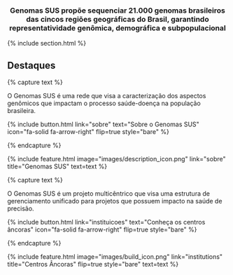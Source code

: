 ---
---

### <center> Genomas SUS propõe sequenciar 21.000 genomas brasileiros das cincos regiões geográficas do Brasil, garantindo representatividade genômica, demográfica e subpopulacional <center>

{% include section.html %}

## Destaques

{% capture text %}

O Genomas SUS é uma rede que visa a caracterização dos aspectos genômicos que impactam o processo saúde-doença na população brasileira. 


{%
  include button.html
  link="sobre"
  text="Sobre o Genomas SUS"
  icon="fa-solid fa-arrow-right"
  flip=true
  style="bare"
%}

{% endcapture %}

{%
  include feature.html
  image="images/description_icon.png"
  link="sobre"
  title="Genomas SUS"
  text=text
%}

{% capture text %}

O Genomas SUS é um projeto multicêntrico que visa uma estrutura de gerenciamento unificado para projetos que possuem impacto na saúde de precisão.

{%
  include button.html
  link="instituicoes"
  text="Conheça os centros âncoras"
  icon="fa-solid fa-arrow-right"
  flip=true
  style="bare"
%}

{% endcapture %}

{%
  include feature.html
  image="images/build_icon.png"
  link="institutions"
  title="Centros Âncoras"
  flip=true
  style="bare"
  text=text
%}
